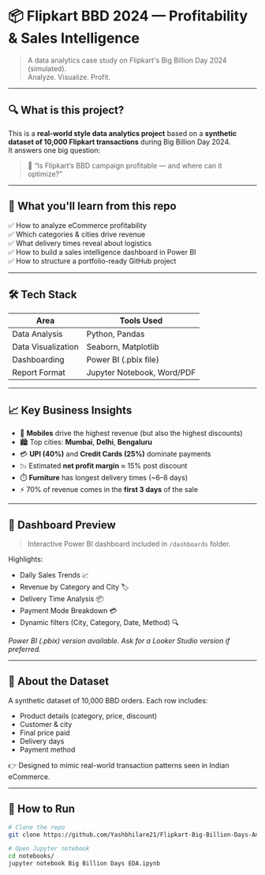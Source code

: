 # 📦 Flipkart BBD 2024 — Profitability & Sales Intelligence

> A data analytics case study on Flipkart's Big Billion Day 2024 (simulated).  
> Analyze. Visualize. Profit.

---

## 🔍 What is this project?

This is a **real-world style data analytics project** based on a **synthetic dataset of 10,000 Flipkart transactions** during Big Billion Day 2024.  
It answers one big question:

> 💭 “Is Flipkart’s BBD campaign profitable — and where can it optimize?”

---

## 🧠 What you'll learn from this repo

✅ How to analyze eCommerce profitability  
✅ Which categories & cities drive revenue  
✅ What delivery times reveal about logistics  
✅ How to build a sales intelligence dashboard in Power BI  
✅ How to structure a portfolio-ready GitHub project

---

## 🛠️ Tech Stack

| Area                | Tools Used                        |
|---------------------|------------------------------------|
| Data Analysis       | Python, Pandas                    |
| Data Visualization  | Seaborn, Matplotlib               |
| Dashboarding        | Power BI (.pbix file)             |
| Report Format       | Jupyter Notebook, Word/PDF        |


---

## 📈 Key Business Insights

- 🥇 **Mobiles** drive the highest revenue (but also the highest discounts)
- 🏙️ Top cities: **Mumbai**, **Delhi**, **Bengaluru**
- 💳 **UPI (40%)** and **Credit Cards (25%)** dominate payments
- 📉 Estimated **net profit margin** ≈ 15% post discount
- ⏱️ **Furniture** has longest delivery times (~6–8 days)
- ⚡ 70% of revenue comes in the **first 3 days** of the sale

---

## 🎨 Dashboard Preview

> Interactive Power BI dashboard included in `/dashboards` folder.

Highlights:
- Daily Sales Trends 📈  
- Revenue by Category and City 🏷️  
- Delivery Time Analysis 📦  
- Payment Mode Breakdown 💳  
- Dynamic filters (City, Category, Date, Method) 🔍  

*Power BI (.pbix) version available. Ask for a Looker Studio version if preferred.*

---

## 🧪 About the Dataset

A synthetic dataset of 10,000 BBD orders. Each row includes:

- Product details (category, price, discount)
- Customer & city
- Final price paid
- Delivery days
- Payment method

👉 Designed to mimic real-world transaction patterns seen in Indian eCommerce.

---

## 🚀 How to Run

```bash
# Clone the repo
git clone https://github.com/Yashbhilare21/Flipkart-Big-Billion-Days-Analysis-2024.git

# Open Jupyter notebook
cd notebooks/
jupyter notebook Big Billion Days EDA.ipynb
